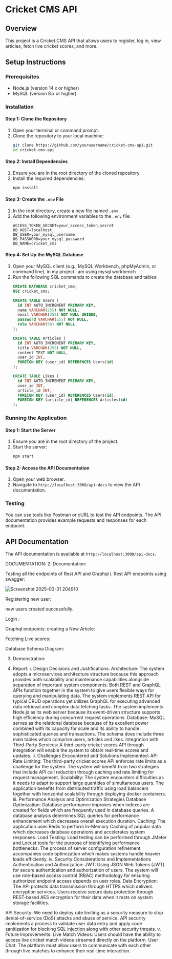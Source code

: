# Cricket CMS API

## Overview
This project is a Cricket CMS API that allows users to register, log in, view articles, fetch live cricket scores, and more.

## Setup Instructions

### Prerequisites
- Node.js (version 14.x or higher)
- MySQL (version 8.x or higher)

### Installation

#### Step 1: Clone the Repository
1. Open your terminal or command prompt.
2. Clone the repository to your local machine:
   ```bash
   git clone https://github.com/yourusername/cricket-cms-api.git
   cd cricket-cms-api
   ```

#### Step 2: Install Dependencies
1. Ensure you are in the root directory of the cloned repository.
2. Install the required dependencies:
   ```bash
   npm install
   ```

#### Step 3: Create the `.env` File
1. In the root directory, create a new file named `.env`.
2. Add the following environment variables to the `.env` file:
   ```env
   ACCESS_TOKEN_SECRET=your_access_token_secret
   DB_HOST=localhost
   DB_USER=your_mysql_username
   DB_PASSWORD=your_mysql_password
   DB_NAME=cricket_cms
   ```

#### Step 4: Set Up the MySQL Database
1. Open your MySQL client (e.g., MySQL Workbench, phpMyAdmin, or command line).
in my project i am using mysql workbench
2. Run the following SQL commands to create the database and tables:
   ```sql
   CREATE DATABASE cricket_cms;
   USE cricket_cms;

   CREATE TABLE Users (
     id INT AUTO_INCREMENT PRIMARY KEY,
     name VARCHAR(255) NOT NULL,
     email VARCHAR(255) NOT NULL UNIQUE,
     password VARCHAR(255) NOT NULL,
     role VARCHAR(50) NOT NULL
   );

   CREATE TABLE Articles (
     id INT AUTO_INCREMENT PRIMARY KEY,
     title VARCHAR(255) NOT NULL,
     content TEXT NOT NULL,
     user_id INT,
     FOREIGN KEY (user_id) REFERENCES Users(id)
   );

   CREATE TABLE Likes (
     id INT AUTO_INCREMENT PRIMARY KEY,
     user_id INT,
     article_id INT,
     FOREIGN KEY (user_id) REFERENCES Users(id),
     FOREIGN KEY (article_id) REFERENCES Articles(id)
   );
   ```

### Running the Application

#### Step 1: Start the Server
1. Ensure you are in the root directory of the project.
2. Start the server:
   ```bash
   npm start
   ```

#### Step 2: Access the API Documentation
1. Open your web browser.
2. Navigate to `http://localhost:3000/api-docs` to view the API documentation.

### Testing

You can use tools like Postman or cURL to test the API endpoints. The API documentation provides example requests and responses for each endpoint.

## API Documentation

The API documentation is available at `http://localhost:3000/api-docs`.



DOCUMENTATION:
2.	Documentation:

Testing all the endpoints of Rest API and Graphql
i. Rest API endpoints using swagger:
 
![Screenshot 2025-03-31 204910](https://github.com/user-attachments/assets/662561e1-2020-40eb-9ce2-21743fa5ce05)

 

Registering new user:
 
 
new users created successfully.


Login :
 

 





Graphql endpoints:
creating a New Article:

 
Fetching Live scores:
 




Database Schema Diagram:
 



3.  Demonstration:

4. Report:
i.	Design Decisions and Justifications:
Architecture:
 The system adopts a microservices architecture structure because this approach provides both scalability and maintenance capabilities alongside separation of important system components. Both REST and GraphQL APIs function together in the system to give users flexible ways for querying and manipulating data. The system implements REST API for typical CRUD operations yet utilizes GraphQL for executing advanced data retrieval and complex data fetching tasks. The system implements Node.js as its web server because its event-driven structure supports high efficiency during concurrent request operations.
        Database: 
MySQL serves as the relational database because of its excellent power combined with its capacity for scale and its ability to handle sophisticated queries and transactions. The schema does include three main tables which comprise users, articles and likes.
 Integration with Third-Party Services: 
A third-party cricket scores API through integration will enable the system to obtain real-time scores and updates.
ii.	Challenges Encountered and Solutions Implemented:
API Rate Limiting: The third-party cricket scores API enforces rate limits as a challenge for the system. The system will benefit from two strategies that include API call reduction through caching and rate limiting for request management.
 Scalability: The system encounters difficulties as it needs to adapt to support large quantities of simultaneous users. The application benefits from distributed traffic using load balancers together with horizontal scalability through deploying docker containers.
iii.	Performance Analysis and Optimization Strategies 
Database Optimization: 
Database performance improves when indexes are created for fields which are frequently used in database queries. A database analysis determines SQL queries for performance enhancement which decreases overall execution duration.
 Caching: The application uses Redis to perform In-Memory Caching of popular data which decreases database operations and accelerates system responses. 
Load Testing: Load testing can be performed through JMeter and Locust tools for the purpose of identifying performance bottlenecks. The process of server configuration refinement accompanies code optimization which makes systems handle heavier loads efficiently.
iv.	Security Considerations and Implementations
 Authentication and Authorization: JWT: Using JSON Web Tokens (JWT) for secure authentication and authorization of users. The system will use role-based access control (RBAC) methodology for ensuring authorized endpoint access depends on user roles. 
Data Encryption: The API protects data transmission through HTTPS which delivers encryption services. Users receive secure data protection through REST-based AES encryption for their data when it rests on system storage facilities. 

API Security: We need to deploy rate limiting as a security measure to stop denial-of-service (DoS) attacks and abuse of service. API security implements a process to validate user data entry and apply code sanitization for blocking SQL injection along with other security threats.
v.	Future Improvements:
Live Match Videos: Users should have the ability to access live cricket match videos streamed directly on the platform.
 User Chat: The platform must allow users to communicate with each other through live matches to enhance their real-time interaction.

